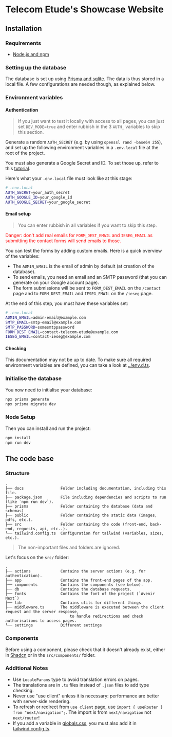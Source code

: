 # Telecom Etude's Showcase Website

## Installation

### Requirements

- [Node.js and npm](https://nodejs.org/en/download)

### Setting up the database

The database is set up using [Prisma and sqlite](https://www.prisma.io/docs/orm/overview/databases/sqlite). The data is thus stored in a local file. A few configurations are needed though, as explained below.

### Environment variables

#### Authentication

> If you just want to test it locally with access to all pages, you can just set `DEV_MODE=true` and enter rubbish in the 3 `AUTH_` variables to skip this section.

Generate a random `AUTH_SECRET` (e.g. by using `openssl rand -base64 255`), and set up the following environment variables in a `.env.local` file at the root of the project.

You must also generate a Google Secret and ID. To set those up, refer to this [tutorial](https://www.youtube.com/watch?v=Rs8018RO5YQ).

Here's what your `.env.local` file must look like at this stage:

```bash
# .env.local
AUTH_SECRET=your_auth_secret
AUTH_GOOGLE_ID=your_google_id
AUTH_GOOGLE_SECRET=your_google_secret
```

#### Email setup

> You can enter rubbish in all variables if you want to skip this step.

<p style="color: red">
Danger: don't add real emails for <code>FORM_DEST_EMAIL</code> and <code>IESEG_EMAIL</code> as submitting the contact forms will send emails to those.
</p>

You can test the forms by adding custom emails. Here is a quick overview of the variables:

- The `ADMIN_EMAIL` is the email of admin by default (at creation of the database).
- To send emails, you need an email and an SMTP password (that you can generate on your Google account page).
- The form submissions will be sent to `FORM_DEST_EMAIL` on the `/contact` page and to `FORM_DEST_EMAIL` and `IESEG_EMAIL` on the `/ieseg` page.

At the end of this step, you must have these variables set:

```bash
# .env.local
ADMIN_EMAIL=admin-email@example.com
SMTP_EMAIL=smtp-email@example.com
SMTP_PASSWORD=somesmtppassword
FORM_DEST_EMAIL=contact-telecom-etude@example.com
IESEG_EMAIL=contact-ieseg@example.com
```

#### Checking

This documentation may not be up to date. To make sure all required environment variables are defined, you can take a look at [../env.d.ts](../env.d.ts).

### Initialise the database

You now need to initialise your database:

```bash
npx prisma generate
npx prisma migrate dev
```

### Node Setup

Then you can install and run the project:

```bash
npm install
npm run dev
```

## The code base

### Structure

```
.
├── docs                Folder including documentation, including this file.
├── package.json        File including dependencies and scripts to run (like `npm run dev`).
├── prisma              Folder containing the database (data and schemas)
├── public              Folder containing the static data (images, pdfs, etc.).
├── src                 Folder containing the code (front-end, back-end, requests, api, etc..).
└── tailwind.config.ts  Configuration for tailwind (variables, sizes, etc.).
```

> The non-important files and folders are ignored.

Let's focus on the `src/` folder:

```
.
├── actions             Contains the server actions (e.g. for authentication).
├── app                 Contains the front-end pages of the app.
├── components          Contains the components (see below).
├── db                  Contains the database requests.
├── fonts               Contains the font of the project (`Avenir Next`)
├── lib                 Contains utils for different things
├── middleware.ts       The middleware is executed between the client request and the server response,
                            to handle redirections and check authorisations to access pages.
└── settings            Different settings
```

### Components

Before using a component, please check that it doesn't already exist, either in [Shadcn](https://ui.shadcn.com/) or in the `src/components/` folder.

### Additional Notes

- Use `LocaleParams` type to avoid translation errors on pages.
- The translations are in `.ts` files instead of `.json` files to add type checking.
- Never use "use client" unless it is necessary: performance are better with server-side rendering.
- To refresh or redirect from `use client` page, use `import { useRouter } from "next/navigation";`. The import is from `next/navigation` not `next/router`!
- If you add a variable in [globals.css](../src/app/globals.css), you must also add it in [tailwind.config.ts](../tailwind.config.ts).
